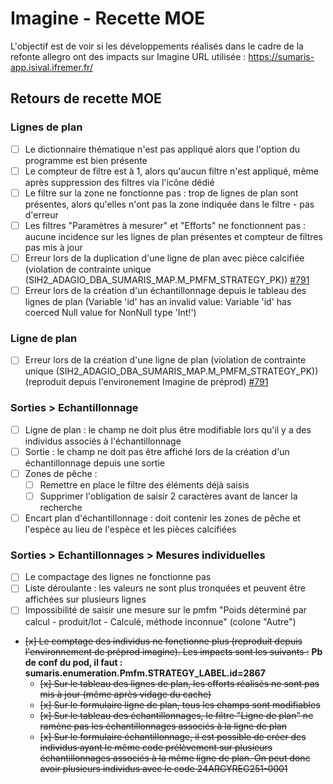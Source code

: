 # Imagine - Recette MOE
L'objectif est de voir si les développements réalisés dans le cadre de la refonte allegro ont des impacts sur Imagine
URL utilisée : https://sumaris-app.isival.ifremer.fr/

## Retours de recette MOE

### Lignes de plan
- [ ] Le dictionnaire thématique n'est pas appliqué alors que l'option du programme est bien présente
- [ ] Le compteur de filtre est à 1, alors qu'aucun filtre n'est appliqué, même après suppression des filtres via l'icône dédié
- [ ] Le filtre sur la zone ne fonctionne pas : trop de lignes de plan sont présentes, alors qu'elles n'ont pas la zone indiquée dans le filtre - pas d'erreur
- [ ] Les filtres "Paramètres à mesurer" et "Efforts" ne fonctionnent pas : aucune incidence sur les lignes de plan présentes et compteur de filtres pas mis à jour
- [ ] Erreur lors de la duplication d'une ligne de plan avec pièce calcifiée (violation de contrainte unique (SIH2_ADAGIO_DBA_SUMARIS_MAP.M_PMFM_STRATEGY_PK)) [#791](https://gitlab.ifremer.fr/sih-public/sumaris/sumaris-app/-/issues/791)
- [ ] Erreur lors de la création d'un échantillonnage depuis le tableau des lignes de plan (Variable 'id' has an invalid value: Variable 'id' has coerced Null value for NonNull type 'Int!')

### Ligne de plan
- [ ] Erreur lors de la création d'une ligne de plan (violation de contrainte unique (SIH2_ADAGIO_DBA_SUMARIS_MAP.M_PMFM_STRATEGY_PK)) (reproduit depuis l'environement Imagine de préprod) [#791](https://gitlab.ifremer.fr/sih-public/sumaris/sumaris-app/-/issues/791)

### Sorties > Echantillonnage
- [ ] Ligne de plan : le champ ne doit plus être modifiable lors qu'il y a des individus associés à l'échantillonnage
- [ ] Sortie : le champ ne doit pas être affiché lors de la création d'un échantillonnage depuis une sortie
- [ ] Zones de pêche : 
  - [ ] Remettre en place le filtre des éléments déjà saisis
  - [ ] Supprimer l'obligation de saisir 2 caractères avant de lancer la recherche
- [ ] Encart plan d'échantillonnage : doit contenir les zones de pêche et l'espèce au lieu de l'espèce et les pièces calcifiées

### Sorties > Echantillonnages > Mesures individuelles
- [ ] Le compactage des lignes ne fonctionne pas
- [ ] Liste déroulante : les valeurs ne sont plus tronquées et peuvent être affichées sur plusieurs lignes
- [ ] Impossibilité de saisir une mesure sur le pmfm "Poids déterminé par calcul - produit/lot - Calculé, méthode inconnue" (colone "Autre")
- ~~[x] Le comptage des individus ne fonctionne plus (reproduit depuis l'environnement de préprod imagine). Les impacts sont les suivants :~~ **Pb de conf du pod, il faut : sumaris.enumeration.Pmfm.STRATEGY_LABEL.id=2867**
  - ~~[x] Sur le tableau des lignes de plan, les efforts réalisés ne sont pas mis à jour (même après vidage du cache)~~
  - ~~[x] Sur le formulaire ligne de plan, tous les champs sont modifiables~~
  - ~~[x] Sur le tableau des échantillonnages, le filtre "Ligne de plan" ne ramène pas les échantillonnages associés à la ligne de plan~~
  - ~~[x] Sur le formulaire échantillonnage, il est possible de créer des individus ayant le même code prélèvement sur plusieurs échantillonnages associés à la même ligne de plan. On peut donc avoir plusieurs individus avec le code 24ARGYREG251-0001~~